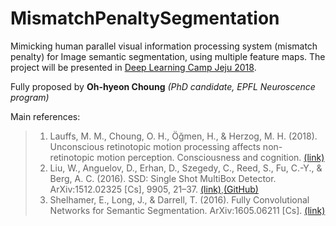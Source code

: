 # MismatchPenaltySegmentation
Mimicking human parallel visual information processing system (mismatch penalty) for Image semantic segmentation, using multiple feature maps. The project will be presented in [Deep Learning Camp Jeju 2018](http://jeju.dlcamp.org/2018/). 

Fully proposed by **Oh-hyeon Choung** *(PhD candidate, EPFL Neuroscence program)*

Main references:
> 1. Lauffs, M. M., Choung, O. H., Öğmen, H., & Herzog, M. H. (2018). Unconscious retinotopic motion processing affects non-retinotopic motion perception. Consciousness and cognition. [(link)](https://www.sciencedirect.com/science/article/pii/S1053810017305421?via%3Dihub)
>2. Liu, W., Anguelov, D., Erhan, D., Szegedy, C., Reed, S., Fu, C.-Y., & Berg, A. C. (2016). SSD: Single Shot MultiBox Detector. ArXiv:1512.02325 [Cs], 9905, 21–37. [(link)](https://arxiv.org/abs/1512.02325),[(GitHub)](https://github.com/weiliu89/caffe/tree/ssd)
>3. Shelhamer, E., Long, J., & Darrell, T. (2016). Fully Convolutional Networks for Semantic Segmentation. ArXiv:1605.06211 [Cs]. [(link)](https://people.eecs.berkeley.edu/~jonlong/long_shelhamer_fcn.pdf)

